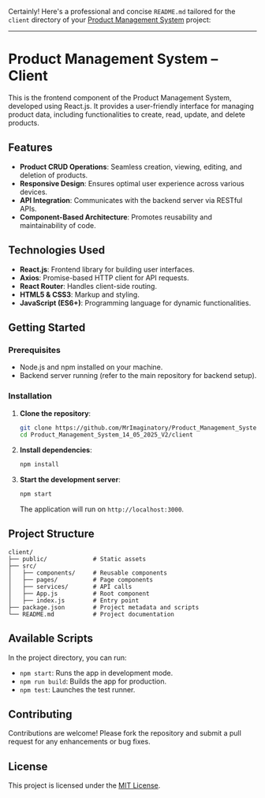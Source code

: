 Certainly! Here's a professional and concise `README.md` tailored for the `client` directory of your [Product Management System](https://github.com/MrImaginatory/Product_Management_System_14_05_2025_V2) project:

---

# Product Management System – Client

This is the frontend component of the Product Management System, developed using React.js. It provides a user-friendly interface for managing product data, including functionalities to create, read, update, and delete products.

## Features

* **Product CRUD Operations**: Seamless creation, viewing, editing, and deletion of products.
* **Responsive Design**: Ensures optimal user experience across various devices.
* **API Integration**: Communicates with the backend server via RESTful APIs.
* **Component-Based Architecture**: Promotes reusability and maintainability of code.

## Technologies Used

* **React.js**: Frontend library for building user interfaces.
* **Axios**: Promise-based HTTP client for API requests.
* **React Router**: Handles client-side routing.
* **HTML5 & CSS3**: Markup and styling.
* **JavaScript (ES6+)**: Programming language for dynamic functionalities.

## Getting Started

### Prerequisites

* Node.js and npm installed on your machine.
* Backend server running (refer to the main repository for backend setup).

### Installation

1. **Clone the repository**:

   ```bash
   git clone https://github.com/MrImaginatory/Product_Management_System_14_05_2025_V2.git
   cd Product_Management_System_14_05_2025_V2/client
   ```

2. **Install dependencies**:

   ```bash
   npm install
   ```

3. **Start the development server**:

   ```bash
   npm start
   ```

   The application will run on `http://localhost:3000`.

## Project Structure

```
client/
├── public/             # Static assets
├── src/
│   ├── components/     # Reusable components
│   ├── pages/          # Page components
│   ├── services/       # API calls
│   ├── App.js          # Root component
│   ├── index.js        # Entry point
├── package.json        # Project metadata and scripts
└── README.md           # Project documentation
```

## Available Scripts

In the project directory, you can run:

* `npm start`: Runs the app in development mode.
* `npm run build`: Builds the app for production.
* `npm test`: Launches the test runner.

## Contributing

Contributions are welcome! Please fork the repository and submit a pull request for any enhancements or bug fixes.

## License

This project is licensed under the [MIT License](../LICENSE).
